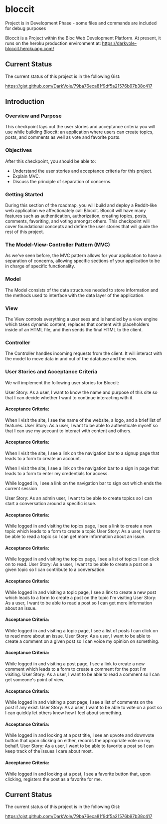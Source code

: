 # bloccit

Project is in Development Phase - some files and commands are included for debug purposes

Bloccit is a Project within the Bloc Web Development Platform.  At present, it runs on the heroku production environment at:
https://darkvole-bloccit.herokuapp.com/

## Current Status

The current status of this project is in the following Gist: 

https://gist.github.com/DarkVole/79ba76eca81f9df5a21576b97b38c417

## Introduction

### Overview and Purpose

This checkpoint lays out the user stories and acceptance criteria you will use while building Bloccit: an application where users can create topics, posts, and comments as well as vote and favorite posts.

### Objectives

After this checkpoint, you should be able to:

* Understand the user stories and acceptance criteria for this project.
* Explain MVC.
* Discuss the principle of separation of concerns.

### Getting Started

During this section of the roadmap, you will build and deploy a Reddit-like web application we affectionately call Bloccit. Bloccit will have many features such as authentication, authorization, creating topics, posts, comments, favoriting, and voting amongst others. This checkpoint will cover foundational concepts and define the user stories that will guide the rest of this project.

### The Model-View-Controller Pattern (MVC)
As we've seen before, the MVC pattern allows for your application to have a separation of concerns, allowing specific sections of your application to be in charge of specific functionality.

### Model
The Model consists of the data structures needed to store information and the methods used to interface with the data layer of the application.

### View
The View controls everything a user sees and is handled by a view engine which takes dynamic content, replaces that content with placeholders inside of an HTML file, and then sends the final HTML to the client.

### Controller
The Controller handles incoming requests from the client. It will interact with the model to move data in and out of the database and the view.

### User Stories and Acceptance Criteria
We will implement the following user stories for Bloccit:

User Story: As a user, I want to know the name and purpose of this site so that I can decide whether I want to continue interacting with it.

#### Acceptance Criteria:

When I visit the site, I see the name of the website, a logo, and a brief list of features.
User Story: As a user, I want to be able to authenticate myself so that I can use my account to interact with content and others.

#### Acceptance Criteria:

When I visit the site, I see a link on the navigation bar to a signup page that leads to a form to create an account.

When I visit the site, I see a link on the navigation bar to a sign in page that leads to a form to enter my credentials for access.

While logged in, I see a link on the navigation bar to sign out which ends the current session

User Story: As an admin user, I want to be able to create topics so I can start a conversation around a specific issue.

#### Acceptance Criteria:

While logged in and visiting the topics page, I see a link to create a new topic which leads to a form to create a topic
User Story: As a user, I want to be able to read a topic so I can get more information about an issue.

#### Acceptance Criteria:

While logged in and visiting the topics page, I see a list of topics I can click on to read.
User Story: As a user, I want to be able to create a post on a given topic so I can contribute to a conversation.

#### Acceptance Criteria:

While logged in and visiting a topic page, I see a link to create a new post which leads to a form to create a post on the topic I'm visiting
User Story: As a user, I want to be able to read a post so I can get more information about an issue.

#### Acceptance Criteria:

While logged in and visiting a topic page, I see a list of posts I can click on to read more about an issue.
User Story: As a user, I want to be able to create a comment on a given post so I can voice my opinion on something.

#### Acceptance Criteria:

While logged in and visiting a post page, I see a link to create a new comment which leads to a form to create a comment for the post I'm visiting.
User Story: As a user, I want to be able to read a comment so I can get someone's point of view.

#### Acceptance Criteria:

While logged in and visiting a post page, I see a list of comments on the post if any exist.
User Story: As a user, I want to be able to vote on a post so I can quickly let others know how I feel about something.

#### Acceptance Criteria:

While logged in and looking at a post title, I see an upvote and downvote button that upon clicking on either, records the appropriate vote on my behalf.
User Story: As a user, I want to be able to favorite a post so I can keep track of the issues I care about most.

#### Acceptance Criteria:

While logged in and looking at a post, I see a favorite button that, upon clicking, registers the post as a favorite for me.

## Current Status

The current status of this project is in the following Gist: 

https://gist.github.com/DarkVole/79ba76eca81f9df5a21576b97b38c417






